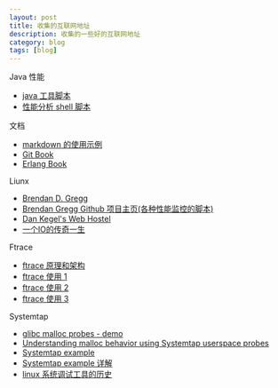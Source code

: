 ```yaml
---
layout: post
title: 收集的互联网地址
description: 收集的一些好的互联网地址
category: blog
tags: [blog]
---
```

Java 性能

- [java 工具脚本](https://github.com/oldratlee/useful-scripts)
- [性能分析 shell 脚本](https://github.com/imbugs/perfanalyzer)

文档

- [markdown 的使用示例](http://mdp.tylingsoft.com/)
- [Git Book](http://git-scm.com/book/zh/v1)
- [Erlang Book](http://learnyousomeerlang.com/content)

Liunx

- [Brendan D. Gregg](http://www.brendangregg.com/)
- [Brendan Gregg Github 项目主页(各种性能监控的脚本)](https://github.com/brendangregg)
- [Dan Kegel's Web Hostel](http://www.kegel.com/)
- [一个IO的传奇一生](http://alanwu.blog.51cto.com/3652632/d-8)

Ftrace

- [ftrace 原理和架构](http://www.ibm.com/developerworks/cn/linux/l-cn-ftrace/index.html)
- [ftrace 使用 1](http://www.ibm.com/developerworks/cn/linux/l-cn-ftrace1/index.html)
- [ftrace 使用 2](http://www.ibm.com/developerworks/cn/linux/l-cn-ftrace2/index.html)
- [ftrace 使用 3](http://www.ibm.com/developerworks/cn/linux/l-cn-ftrace3/index.html)

Systemtap

- [glibc malloc probes - demo](http://developerblog.redhat.com/2015/01/06/malloc-systemtap-probes-an-example/)
- [Understanding malloc behavior using Systemtap userspace probes](http://developerblog.redhat.com/2014/10/02/understanding-malloc-behavior-using-systemtap-userspace-probes/)
- [Systemtap example](https://sourceware.org/systemtap/examples/)
- [Systemtap example 详解](http://blog.163.com/digoal@126/blog/#m=0&t=1&c=fks_084068084086080075085082085095085080082075083081086071084)
- [linux 系统调试工具的历史](http://www.wzxue.com/linux-tracing-tools-soap-opera/)


[-10]:    http://hushi55.github.io/  "-10"
